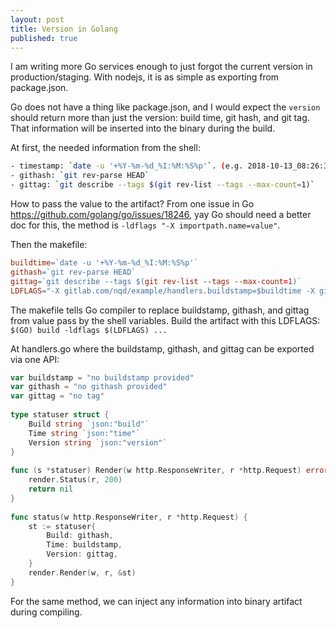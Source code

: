 ```yaml
---
layout: post
title: Version in Golang
published: true
---
```


I am writing more Go services enough to just forgot the current version in production/staging. With nodejs, it is as simple as exporting from package.json.

Go does not have a thing like package.json, and I would expect the `version` should return more than just the version: build time, git hash, and git tag. That information will be inserted into the binary during the build.

At first, the needed information from the shell:

```bash
- timestamp: `date -u '+%Y-%m-%d_%I:%M:%S%p'`. (e.g. 2018-10-13_08:26:34AM)  
- githash: `git rev-parse HEAD`
- gittag: `git describe --tags $(git rev-list --tags --max-count=1)`
```

How to pass the value to the artifact? From one issue in Go <https://github.com/golang/go/issues/18246>, yay Go should need a better doc for this, the method is
`-ldflags "-X importpath.name=value"`.

Then the makefile:

```makefile
buildtime=`date -u '+%Y-%m-%d_%I:%M:%S%p'`
githash=`git rev-parse HEAD`
gittag=`git describe --tags $(git rev-list --tags --max-count=1)`
LDFLAGS="-X gitlab.com/nqd/example/handlers.buildstamp=$buildtime -X gitlab.com/nqd/example/handlers.githash=$githash -X gitlab.com/nqd/example/handlers.gittag=$gittag"  
```

The makefile tells Go compiler to replace buildstamp, githash, and gittag from value pass by the shell variables. Build the artifact with this LDFLAGS: `$(GO) build -ldflags $(LDFLAGS) ...`

At handlers.go where the buildstamp, githash, and gittag can be exported via one API:

```go
var buildstamp = "no buildstamp provided"  
var githash = "no githash provided"  
var gittag = "no tag"  
  
type statuser struct {
	Build string `json:"build"`  
	Time string `json:"time"`  
	Version string `json:"version"`  
}  
  
func (s *statuser) Render(w http.ResponseWriter, r *http.Request) error {  
	render.Status(r, 200)  
	return nil  
}  
  
func status(w http.ResponseWriter, r *http.Request) {  
	st := statuser{  
		Build: githash,  
		Time: buildstamp,  
		Version: gittag,  
	}  
	render.Render(w, r, &st)  
}  
```

For the same method, we can inject any information into binary artifact during compiling.